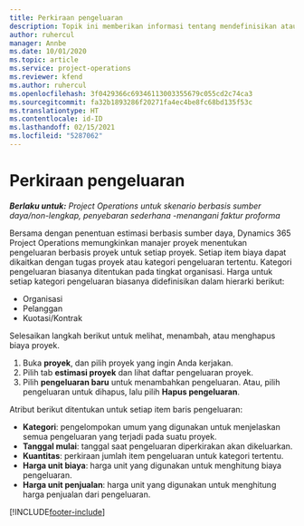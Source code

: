 ```yaml
---
title: Perkiraan pengeluaran
description: Topik ini memberikan informasi tentang mendefinisikan atau memperkirakan biaya berdasarkan proyek.
author: ruhercul
manager: Annbe
ms.date: 10/01/2020
ms.topic: article
ms.service: project-operations
ms.reviewer: kfend
ms.author: ruhercul
ms.openlocfilehash: 3f0429366c69346113003355679c055cd2c74ca3
ms.sourcegitcommit: fa32b1893286f20271fa4ec4be8fc68bd135f53c
ms.translationtype: HT
ms.contentlocale: id-ID
ms.lasthandoff: 02/15/2021
ms.locfileid: "5287062"
---
```

# <a name="expense-estimates"></a>Perkiraan pengeluaran
_**Berlaku untuk:** Project Operations untuk skenario berbasis sumber daya/non-lengkap, penyebaran sederhana -menangani faktur proforma_

Bersama dengan penentuan estimasi berbasis sumber daya, Dynamics 365 Project Operations memungkinkan manajer proyek menentukan pengeluaran berbasis proyek untuk setiap proyek. Setiap item biaya dapat dikaitkan dengan tugas proyek atau kategori pengeluaran tertentu. Kategori pengeluaran biasanya ditentukan pada tingkat organisasi. Harga untuk setiap kategori pengeluaran biasanya didefinisikan dalam hierarki berikut:

- Organisasi
- Pelanggan
- Kuotasi/Kontrak

Selesaikan langkah berikut untuk melihat, menambah, atau menghapus biaya proyek.

1. Buka **proyek**, dan pilih proyek yang ingin Anda kerjakan.
2. Pilih tab **estimasi proyek** dan lihat daftar pengeluaran proyek.
3. Pilih **pengeluaran baru** untuk menambahkan pengeluaran. Atau, pilih pengeluaran untuk dihapus, lalu pilih **Hapus pengeluaran**.

Atribut berikut ditentukan untuk setiap item baris pengeluaran:

- **Kategori**: pengelompokan umum yang digunakan untuk menjelaskan semua pengeluaran yang terjadi pada suatu proyek.
- **Tanggal mulai**: tanggal saat pengeluaran diperkirakan akan dikeluarkan.
- **Kuantitas**: perkiraan jumlah item pengeluaran untuk kategori tertentu.
- **Harga unit biaya**: harga unit yang digunakan untuk menghitung biaya pengeluaran.
- **Harga unit penjualan**: harga unit yang digunakan untuk menghitung harga penjualan dari pengeluaran.



[!INCLUDE[footer-include](../includes/footer-banner.md)]